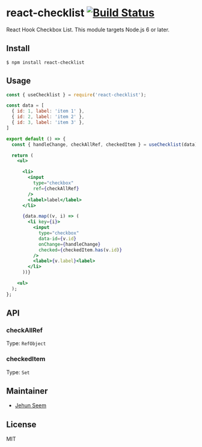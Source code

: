 # react-checklist [![Build Status](https://travis-ci.org/gtgalone/react-checklist.svg?branch=master)](https://travis-ci.org/gtgalone/react-checklist)

React Hook Checkbox List. This module targets Node.js 6 or later.


## Install

```
$ npm install react-checklist
```


## Usage

```jsx
const { useChecklist } = require('react-checklist');

const data = [
  { id: 1, label: 'item 1' },
  { id: 2, label: 'item 2' },
  { id: 3, label: 'item 3' },
]

export default () => {
  const { handleChange, checkAllRef, checkedItem } = useChecklist(data);

  return (
    <ul>

      <li>
        <input
          type="checkbox"
          ref={checkAllRef}
        />
        <label>label</label>
      </li>

      {data.map((v, i) => (
        <li key={i}>
          <input
            type="checkbox"
            data-id={v.id}
            onChange={handleChange}
            checked={checkedItem.has(v.id)}
          />
          <label>{v.label}<label>
        </li>
      ))}

    <ul>
  );
};
```


## API

### checkAllRef

Type: `RefObject`

### checkedItem

Type: `Set`


## Maintainer

- [Jehun Seem](https://github.com/gtgalone)


## License

MIT
